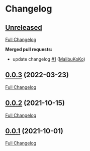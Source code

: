 # Changelog

## [Unreleased](https://github.com/OuestFrance-Multimedia/doe-tool-bash-k8s-lab/tree/HEAD)

[Full Changelog](https://github.com/OuestFrance-Multimedia/doe-tool-bash-k8s-lab/compare/0.0.3...HEAD)

**Merged pull requests:**

- update changelog [\#1](https://github.com/OuestFrance-Multimedia/doe-tool-bash-k8s-lab/pull/1) ([MalibuKoKo](https://github.com/MalibuKoKo))

## [0.0.3](https://github.com/OuestFrance-Multimedia/doe-tool-bash-k8s-lab/tree/0.0.3) (2022-03-23)

[Full Changelog](https://github.com/OuestFrance-Multimedia/doe-tool-bash-k8s-lab/compare/0.0.2...0.0.3)

## [0.0.2](https://github.com/OuestFrance-Multimedia/doe-tool-bash-k8s-lab/tree/0.0.2) (2021-10-15)

[Full Changelog](https://github.com/OuestFrance-Multimedia/doe-tool-bash-k8s-lab/compare/0.0.1...0.0.2)

## [0.0.1](https://github.com/OuestFrance-Multimedia/doe-tool-bash-k8s-lab/tree/0.0.1) (2021-10-01)

[Full Changelog](https://github.com/OuestFrance-Multimedia/doe-tool-bash-k8s-lab/compare/60f92a46aaf95914c5cf44a9ef15a7d3a609d195...0.0.1)

